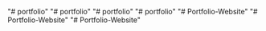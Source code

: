 "# portfolio" 
"# portfolio" 
"# portfolio" 
"# portfolio" 
"# Portfolio-Website" 
"# Portfolio-Website" 
"# Portfolio-Website" 

